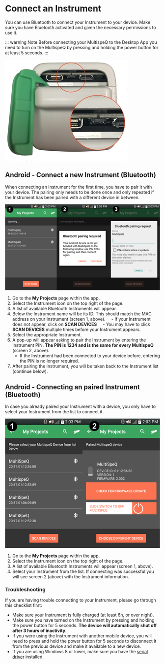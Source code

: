 # Connect an Instrument

You can use Bluetooth to connect your Instrument to your device. Make sure you have Bluetooth activated and given the necessary permissions to use it.

::: warning Note
Before connecting your MultispeQ to the Desktop App you need to turn on the MultispeQ by pressing and holding the power button for at least 5 seconds.
:::

![Turning on the MultispeQ using the button in the back](../instruments/images/multispeq-power-button.jpg)

## Android - Connect a new Instrument (Bluetooth)

When connecting an Instrument for the first time, you have to pair it with your device. The pairing only needs to be done once and only repeated if the Instrument has been paired with a different device in between.

![Connect a new Instrument](./images/android-connect-new-instrument.png)

1. Go to the **My Projects** page within the app.
2. Select the Instrument icon on the top right of the page.
3. A list of available Bluetooth Instruments will appear.
4. Below the Instrument name will be its ID. This should match the MAC address on your Instrument (screen 1, above).
    - If your Instrument does not appear, click on **SCAN DEVICES**
    - You may have to click **SCAN DEVICES** multiple times before your Instrument appears.
5. Select the appropriate Instrument.
6. A pop-up will appear asking to pair the Instrument by entering the Instrument PIN. **The PIN is 1234 and is the same for every MultispeQ** (screen 2, above).
    - If the Instrument had been connected to your device before, entering the PIN is no longer required.
7. After pairing the Instrument, you will be taken back to the Instrument list (continue below).

## Android - Connecting an paired Instrument (Bluetooth)

In case you already paired your Instrument with a device, you only have to select your Instrument from the list to connect it.

![Connect an Instrument that has already been paired](./images/android-connect-instrument.png)

1. Go to the **My Projects** page within the app.
2. Select the Instrument icon on the top right of the page.
3. A list of available Bluetooth Instruments will appear (screen 1, above).
4. Select your Instrument from the list. If connecting was successful you will see screen 2 (above) with the Instrument information.

### Troubleshooting

If you are having trouble connecting to your Instrument, please go through this checklist first:

- Make sure your Instrument is fully charged (at least 6h, or over night).
- Make sure you have turned on the Instrument by pressing and holding the power button for 5 seconds. **The device will automatically shut off after 3 hours of inactivity**.
- If you were using the Instrument with another mobile device, you will need to press and hold the power button for 5 seconds to disconnect it from the previous device and make it available to a new device.
- If you are using Windows 8 or lower, make sure you have the [serial driver](https://www.pjrc.com/teensy/td_download.html) installed.
